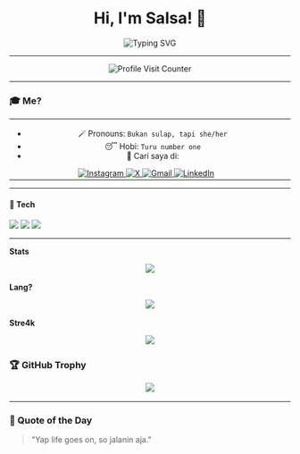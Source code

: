 <h1 align="center">Hi, I'm Salsa! 👋</h1>

<p align="center">
  <img src="https://readme-typing-svg.herokuapp.com?font=Orbitron&size=22&duration=3000&pause=1000&color=11336E&center=true&vCenter=true&width=435&lines=At+Hasanuddin+University;Information+System+Student" alt="Typing SVG" />
</p>

---

<p align="center">
  <img src="https://profile-counter.glitch.me/nabilasalsabilaaa/count.svg" alt="Profile Visit Counter" />
</p>

---

### 🎓 Me?
<table width="100%" border="0" cellpadding="0" cellspacing="0">
  <tr>
    <td width="100%" valign="top" align="center">

- 🪄 Pronouns: `Bukan sulap, tapi she/her`               
- 😴 Hobi: `Turu number one`                                 
- 📱 Cari saya di:
  
<a href="https://instagram.com/nslsabilaaa_" target="_blank" rel="noopener noreferrer">
  <img src="https://img.shields.io/badge/Instagram-%23E4405F.svg?style=for-the-badge&logo=instagram&logoColor=white" alt="Instagram">
</a>
<a href="https://x.com/bwakekoqq" target="_blank" rel="noopener noreferrer">
  <img src="https://img.shields.io/badge/X-%23181717.svg?style=for-the-badge&logo=x&logoColor=white" alt="X">
</a>
<a href="mailto:naabiilasalsabilaa@gmail.com" target="_blank" rel="noopener noreferrer">
  <img src="https://img.shields.io/badge/Gmail-%23FFFFFF.svg?style=for-the-badge&logo=gmail&logoColor=D14836" alt="Gmail">
</a>
<a href="https://www.linkedin.com/in/nabila-salsabila-964511358" target="_blank" rel="noopener noreferrer">
  <img src="https://img.shields.io/badge/LinkedIn-%230077B5.svg?style=for-the-badge&logo=linkedin&logoColor=white" alt="LinkedIn">
</a>
  </td>
  <td width="50%" valign="top" align="right">
    <img src="https://raw.githubusercontent.com/nabilasalsabilaaa/nabilasalsabilaaa/main/no-wakeup.gif" width="400" />
  </td>
</tr>
</table>

--- 

#### 🧰 Tech 
<p>
  <img src="https://img.shields.io/badge/Git-F05032?style=for-the-badge&logo=git&logoColor=white" />
  <img src="https://img.shields.io/badge/GitHub-181717?style=for-the-badge&logo=github&logoColor=white" />
  <img src="https://img.shields.io/badge/VS%20Code-007ACC?style=for-the-badge&logo=visual-studio-code&logoColor=white" />
</p>

---

**Stats**
<p align="center">
  <img src="https://github-readme-stats.vercel.app/api?username=nabilasalsabilaaa&show_icons=true&theme=radical" width="400" />
</p>

**Lang?**
<p align="center">
  <img src="https://github-readme-stats.vercel.app/api/top-langs/?username=nabilasalsabilaaa&layout=compact&theme=radical" width="300" />
</p>

**Stre4k**
<p align="center">
  <img src="https://github-readme-streak-stats.herokuapp.com?user=nabilasalsabilaaa&theme=dark&hide_border=false" width="400" />
</p>


### 🏆 GitHub Trophy
<p align="center">
  <img src="https://github-profile-trophy.vercel.app/?username=nabilasalsabilaaa&theme=radical&margin-w=10&margin-h=10&no-bg=true&no-frame=true" />
</p>

---

### 🎯 Quote of the Day

>"Yap life goes on, so jalanin aja."
